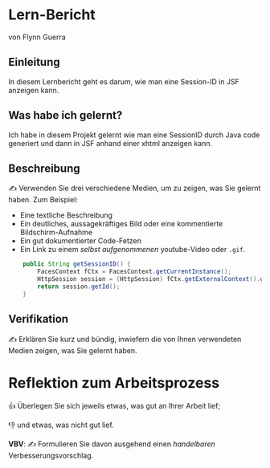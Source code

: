 # Lern-Bericht
von Flynn Guerra

## Einleitung

In diesem Lernbericht geht es darum, wie man eine Session-ID in JSF anzeigen kann.

## Was habe ich gelernt?

Ich habe in diesem Projekt gelernt wie man eine SessionID durch Java code generiert und dann in JSF anhand einer xhtml anzeigen kann.

## Beschreibung

✍️ Verwenden Sie drei verschiedene Medien, um zu zeigen, was Sie gelernt haben. Zum Beispiel:

* Eine textliche Beschreibung
* Ein deutliches, aussagekräftiges Bild oder eine kommentierte Bildschirm-Aufnahme
* Ein gut dokumentierter Code-Fetzen
* Ein Link zu einem *selbst aufgenommenen* youtube-Video oder `.gif`.

```Java
    public String getSessionID() {
        FacesContext fCtx = FacesContext.getCurrentInstance();
        HttpSession session = (HttpSession) fCtx.getExternalContext().getSession(false);
        return session.getId();
    }
```

## Verifikation

✍️ Erklären Sie kurz und bündig, inwiefern die von Ihnen verwendeten Medien zeigen, was Sie gelernt haben.

# Reflektion zum Arbeitsprozess

👍 Überlegen Sie sich jeweils etwas, was gut an Ihrer Arbeit lief; 

👎 und etwas, was nicht gut lief.

**VBV**: ✍️ Formulieren Sie davon ausgehend einen *handelbaren* Verbesserungsvorschlag.
